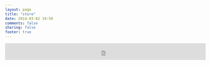 ```yaml
---
layout: page
title: "store"
date: 2014-03-02 19:59
comments: false
sharing: false
footer: true
---
```

<iframe src='http://www.flipkart.com/affiliate/displayWidget?affrid=WRID-137274402855329421' height=55 width=660 scrolling='no' frameborder=0></iframe>
